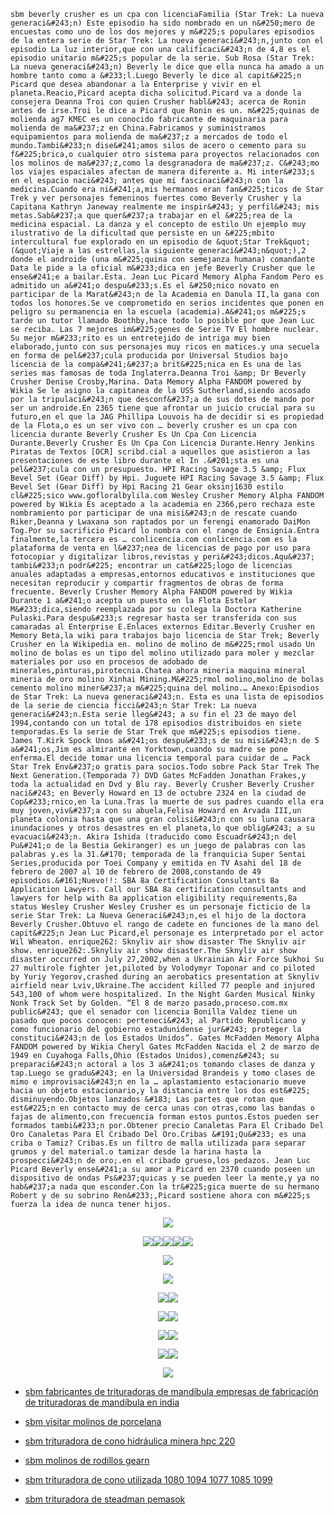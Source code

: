 
```
sbm beverly crusher es un cpa con licenciaFamilia (Star Trek: La nueva generaci&#243;n) Este episodio ha sido nombrado en un n&#250;mero de encuestas como uno de los dos mejores y m&#225;s populares episodios de la entera serie de Star Trek: La nueva generaci&#243;n,junto con el episodio La luz interior,que con una calificaci&#243;n de 4,8 es el episodio unitario m&#225;s popular de la serie. Sub Rosa (Star Trek: La nueva generaci&#243;n) Beverly le dice que ella nunca ha amado a un hombre tanto como a &#233;l.Luego Beverly le dice al capit&#225;n Picard que desea abandonar a la Enterprise y vivir en el planeta.Reacio,Picard acepta dicha solicitud.Picard va a donde la consejera Deanna Troi con quien Crusher habl&#243; acerca de Ronin antes de irse.Troi le dice a Picard que Ronin es un. m&#225;quinas de molienda ag7 KMEC es un conocido fabricante de maquinaria para molienda de ma&#237;z en China.Fabricamos y suministramos equipamientos para molienda de ma&#237;z a mercados de todo el mundo.Tambi&#233;n dise&#241;amos silos de acero o cemento para su f&#225;brica,o cualquier otro sistema para proyectos relacionados con los molinos de ma&#237;z,como la desgranadora de ma&#237;z. C&#243;mo los viajes espaciales afectan de manera diferente a. Mi inter&#233;s en el espacio naci&#243; antes que mi fascinaci&#243;n con la medicina.Cuando era ni&#241;a,mis hermanos eran fan&#225;ticos de Star Trek y ver personajes femeninos fuertes como Beverly Crusher y la Capitana Kathryn Janeway realmente me inspir&#243; y perfil&#243; mis metas.Sab&#237;a que quer&#237;a trabajar en el &#225;rea de la medicina espacial. La danza y el concepto de estilo Un ejemplo muy ilustrativo de la dificultad que persiste en un &#225;mbito intercultural fue explorado en un episodio de &quot;Star Trek&quot; (&quot;Viaje a las estrellas,la siguiente generaci&#243;n&quot;),2 donde el androide (una m&#225;quina con semejanza humana) comandante Data le pide a la oficial m&#233;dica en jefe Beverly Crusher que le ense&#241;e a bailar.Esta. Jean Luc Picard Memory Alpha Fandom Pero es admitido un a&#241;o despu&#233;s.Es el &#250;nico novato en participar de la Marat&#243;n de la Academia en Danula II,la gana con todos los honores.Se ve comprometido en serios incidentes que ponen en peligro su permanencia en la escuela (academia).A&#241;os m&#225;s tarde un tutor llamado Boothby,hace todo lo posible por que Jean Luc se reciba. Las 7 mejores im&#225;genes de Serie TV El hombre nuclear. Su mejor m&#233;rito es un entretejido de intriga muy bien elaborado,junto con sus personajes muy ricos en matices.y una secuela en forma de pel&#237;cula producida por Universal Studios bajo licencia de la compa&#241;&#237;a brit&#225;nica en Es una de las series mas famosas de toda Inglaterra.Deanna Troi &amp; Dr Beverly Crusher Denise Crosby,Marina. Data Memory Alpha FANDOM powered by Wikia Se le asigno la capitanea de la USS Sutherland,siendo acosado por la tripulaci&#243;n que desconf&#237;a de sus dotes de mando por ser un androide.En 2365 tiene que afrontar un juicio crucial para su futuro,en el que la JAG Phillipa Louvois ha de decidir si es propiedad de la Flota,o es un ser vivo con … beverly crusher es un cpa con licencia durante Beverly Crusher Es Un Cpa Con Licencia Durante.Beverly Crusher Es Un Cpa Con Licencia Durante.Henry Jenkins Piratas de Textos [OCR] scribd.cial a aquellos que asistieron a las presentaciones de este libro durante el In .&#201;sta es una pel&#237;cula con un presupuesto. HPI Racing Savage 3.5 &amp; Flux Bevel Set (Gear Diff) by Hpi. Juguete HPI Racing Savage 3.5 &amp; Flux Bevel Set (Gear Diff) by Hpi Racing 21 Gear oksinj1630 estilo cl&#225;sico www.gofloralbylila.com Wesley Crusher Memory Alpha FANDOM powered by Wikia Es aceptado a la academia en 2366,pero rechaza este nombramiento por participar de una misi&#243;n de rescate cuando Riker,Deanna y Lwaxana son raptados por un ferengi enamorado DaiMon Tog.Por su sacrificio Picard lo nombra con el rango de Ensignia.Entra finalmente,la tercera es … conlicencia.com conlicencia.com es la plataforma de venta en l&#237;nea de licencias de pago por uso para fotocopiar y digitalizar libros,revistas y peri&#243;dicos.Aqu&#237; tambi&#233;n podr&#225; encontrar un cat&#225;logo de licencias anuales adaptadas a empresas,entornos educativos e instituciones que necesitan reproducir y compartir fragmentos de obras de forma frecuente. Beverly Crusher Memory Alpha FANDOM powered by Wikia Durante 1 a&#241;o acepta un puesto en la Flota Estelar M&#233;dica,siendo reemplazada por su colega la Doctora Katherine Pulaski.Para despu&#233;s regresar hasta ser transferida con sus camaradas al Enterprise E.Enlaces externos Editar.Beverly Crusher en Memory Beta,la wiki para trabajos bajo licencia de Star Trek; Beverly Crusher en la Wikipedia en. molino de molino de m&#225;rmol usado Un molino de bolas es un tipo del molino utilizado para moler y mezclar materiales por uso en procesos de adobado de minerales,pinturas,pirotecnia.Chatea ahora mineria maquina mineral mineria de oro molino Xinhai Mining.M&#225;rmol molino,molino de bolas cemento molino miner&#237;a m&#225;quina del molino.… Anexo:Episodios de Star Trek: La nueva generaci&#243;n. Esta es una lista de episodios de la serie de ciencia ficci&#243;n Star Trek: La nueva generaci&#243;n.Esta serie lleg&#243; a su fin el 23 de mayo del 1994,contando con un total de 178 episodios distribuidos en siete temporadas.Es la serie de Star Trek que m&#225;s episodios tiene. James T.Kirk Spock Unos a&#241;os despu&#233;s de su misi&#243;n de 5 a&#241;os,Jim es almirante en Yorktown,cuando su madre se pone enferma.El decide tomar una licencia temporal para cuidar de … Pack Star Trek Env&#237;o gratis para socios.Todo sobre Pack Star Trek The Next Generation.(Temporada 7) DVD Gates McFadden Jonathan Frakes,y toda la actualidad en Dvd y Blu ray. Beverly Crusher Beverly Crusher naci&#243; en Beverly Howard en 13 de octubre 2324 en la ciudad de Cop&#233;rnico,en la Luna.Tras la muerte de sus padres cuando ella era muy joven,viv&#237;a con su abuela,Felisa Howard en Arvada III,un planeta colonia hasta que una gran colisi&#243;n con su luna causara inundaciones y otros desastres en el planeta,lo que oblig&#243; a su evacuaci&#243;n. Akira Ishida (traducido como Escuadr&#243;n del Pu&#241;o de la Bestia Gekiranger) es un juego de palabras con las palabras y.es la 31.&#170; temporada de la franquicia Super Sentai Series,producida por Toei Company y emitida en TV Asahi del 18 de febrero de 2007 al 10 de febrero de 2008,constando de 49 episodios.&#161;Nuevo!!: SBA 8a Certification Consultants 8a Application Lawyers. Call our SBA 8a certification consultants and lawyers for help with 8a application eligibility requirements,8a status Wesley Crusher Wesley Crusher es un personaje ficticio de la serie Star Trek: La Nueva Generaci&#243;n,es el hijo de la doctora Beverly Crusher.Obtuvo el rango de cadete en funciones de la mano del capit&#225;n Jean Luc Picard,el personaje es interpretado por el actor Wil Wheaton. enrique262: Sknyliv air show disaster The Sknyliv air show. enrique262:.Sknyliv air show disaster.The Sknyliv air show disaster occurred on July 27,2002,when a Ukrainian Air Force Sukhoi Su 27 multirole fighter jet,piloted by Volodymyr Toponar and co piloted by Yuriy Yegorov,crashed during an aerobatics presentation at Sknyliv airfield near Lviv,Ukraine.The accident killed 77 people and injured 543,100 of whom were hospitalized. In the Night Garden Musical Ninky Nonk Track Set by Golden. “El 8 de marzo pasado,proceso.com.mx public&#243; que el senador con licencia Bonilla Valdez tiene un pasado que pocos conocen: perteneci&#243; al Partido Republicano y como funcionario del gobierno estadunidense jur&#243; proteger la constituci&#243;n de los Estados Unidos”. Gates McFadden Memory Alpha FANDOM powered by Wikia Cheryl Gates McFadden Nacida el 2 de marzo de 1949 en Cuyahoga Falls,Ohio (Estados Unidos),comenz&#243; su preparaci&#243;n actoral a los 3 a&#241;os tomando clases de danza y tap.Luego se gradu&#243; en la Universidad Brandeis y tomo clases de mimo e improvisaci&#243;n en la … aplastamiento estacionario mueve hacia un objeto estacionario,y la distancia entre los dos est&#225; disminuyendo.Objetos lanzados &#183; Las partes que rotan que est&#225;n en contacto muy de cerca unas con otras,como las bandas o fajas de alimento,con frecuencia forman estos puntos.Estos pueden ser formados tambi&#233;n por.Obtener precio Canaletas Para El Cribado Del Oro Canaletas Para El Cribado Del Oro.Cribas &#191;Qu&#233; es una criba o Tamiz? Cribas.Es un filtro de malla utilizada para separar grumos y del material.o tamizar desde la harina hasta la prospecci&#243;n de oro;.en el cribado grueso,los pedazos. Jean Luc Picard Beverly ense&#241;a su amor a Picard en 2370 cuando poseen un dispositivo de ondas Ps&#237;quicas y se pueden leer la mente,y ya no hab&#237;a nada que esconder.Con la tr&#225;gica muerte de su hermano Robert y de su sobrino Ren&#233;,Picard sostiene ahora con m&#225;s fuerza la idea de nunca tener hijos. 
```

<div align="center">

<a href="https://es-crusher.shibang-china.com/github&k=sbm+beverly+crusher+es+un+cpa+con+licencia"><img src="https://static.shibang-china.com/es/crusher/logo.jpg"></a>

<a href="https://es-crusher.shibang-china.com/github&k=sbm+beverly+crusher+es+un+cpa+con+licencia"><img src="https://static.shibang-china.com/es/crusher/index.jpg"></a><a href="https://es-crusher.shibang-china.com/material.htmlgithub&k=sbm+beverly+crusher+es+un+cpa+con+licencia"><img src="https://static.shibang-china.com/es/crusher/material.jpg"></a><a href="https://es-crusher.shibang-china.com/application.htmlgithub&k=sbm+beverly+crusher+es+un+cpa+con+licencia"><img src="https://static.shibang-china.com/es/crusher/application.jpg"></a><a href="https://es-crusher.shibang-china.com/aboutus.htmlgithub&k=sbm+beverly+crusher+es+un+cpa+con+licencia"><img src="https://static.shibang-china.com/es/crusher/aboutus.jpg"></a><a href="https://es-crusher.shibang-china.com/contact.htmlgithub&k=sbm+beverly+crusher+es+un+cpa+con+licencia"><img src="https://static.shibang-china.com/es/crusher/contact.jpg"></a>

<a href="https://es-crusher.shibang-china.com/github&k=sbm+beverly+crusher+es+un+cpa+con+licencia"><img src="https://static.shibang-china.com/es/crusher/banner.jpg"></a>

<a href="https://swt.shibang-china.com/github&k=sbm+beverly+crusher+es+un+cpa+con+licencia"><img src="https://static.shibang-china.com/es/crusher/text.jpg"></a>

<a href="https://swt.shibang-china.com/github&k=sbm+beverly+crusher+es+un+cpa+con+licencia"><img src="https://static.shibang-china.com/es/crusher/chat.jpg"></a><a href="https://es-crusher.shibang-china.com/contact.htmlgithub&k=sbm+beverly+crusher+es+un+cpa+con+licencia"><img src="https://static.shibang-china.com/es/crusher/message.jpg"></a>

<a href="https://es-crusher.shibang-china.com/products/pe.htmlgithub&k=sbm+beverly+crusher+es+un+cpa+con+licencia"><img src="https://static.shibang-china.com/es/crusher/pe.jpg"></a><a href="https://es-crusher.shibang-china.com/products/pf.htmlgithub&k=sbm+beverly+crusher+es+un+cpa+con+licencia"><img src="https://static.shibang-china.com/es/crusher/pf.jpg"></a>

<a href="https://es-crusher.shibang-china.com/products/hpt.htmlgithub&k=sbm+beverly+crusher+es+un+cpa+con+licencia"><img src="https://static.shibang-china.com/es/crusher/hpt.jpg"></a><a href="https://es-crusher.shibang-china.com/products/vsi.htmlgithub&k=sbm+beverly+crusher+es+un+cpa+con+licencia"><img src="https://static.shibang-china.com/es/crusher/vsi.jpg"></a>

<a href="https://es-crusher.shibang-china.com/products/klv.htmlgithub&k=sbm+beverly+crusher+es+un+cpa+con+licencia"><img src="https://static.shibang-china.com/es/crusher/klv.jpg"></a><a href="https://es-crusher.shibang-china.com/products/portable.htmlgithub&k=sbm+beverly+crusher+es+un+cpa+con+licencia"><img src="https://static.shibang-china.com/es/crusher/portable.jpg"></a>

<a href="https://swt.shibang-china.com/github&k=sbm+beverly+crusher+es+un+cpa+con+licencia"><img src="https://static.shibang-china.com/es/crusher/case.jpg"></a>

</div>


* [sbm fabricantes de trituradoras de mandíbula empresas de fabricación de trituradoras de mandíbula en india](sbm%20fabricantes%20de%20trituradoras%20de%20mand%C3%ADbula%20empresas%20de%20fabricaci%C3%B3n%20de%20trituradoras%20de%20mand%C3%ADbula%20en%20india.md)

* [sbm visitar molinos de porcelana](sbm%20visitar%20molinos%20de%20porcelana.md)

* [sbm trituradora de cono hidráulica minera hpc 220](sbm%20trituradora%20de%20cono%20hidr%C3%A1ulica%20minera%20hpc%20220.md)

* [sbm molinos de rodillos gearn](sbm%20molinos%20de%20rodillos%20gearn.md)

* [sbm trituradora de cono utilizada 1080 1094 1077 1085 1099](sbm%20trituradora%20de%20cono%20utilizada%201080%201094%201077%201085%201099.md)

* [sbm trituradora de steadman pemasok](sbm%20trituradora%20de%20steadman%20pemasok.md)